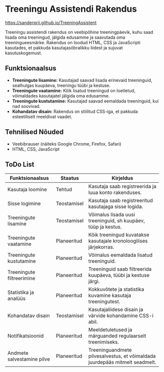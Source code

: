 # Treeningu Assistendi Rakendus

https://sanderprii.github.io/TreeningAssistent

Treeningu assistendi rakendus on veebipõhine treeningpäevik, kuhu saad lisada oma treeningud, jälgida edusamme ja saavutada oma treeningueesmärke. Rakendus on loodud HTML, CSS ja JavaScripti kasutades, et pakkuda kasutajasõbralikku liidest ja sujuvat kasutuskogemust.

## Funktsionaalsus

- **Treeningute lisamine:** Kasutajad saavad lisada erinevaid treeninguid, sealhulgas kuupäeva, treeningu tüübi ja kestuse.
- **Treeningute vaatamine:** Kõik lisatud treeningud on loetletud, võimaldades kasutajatel jälgida oma edusamme.
- **Treeningute kustutamine:** Kasutajad saavad eemaldada treeninguid, kui nad soovivad.
- **Kohandatav disain:** Rakendus on stiilitud CSS-iga, et pakkuda esteetiliselt meeldivat vaadet.

## Tehnilised Nõuded

- Veebibrauser (näiteks Google Chrome, Firefox, Safari)
- HTML, CSS, JavaScript

## ToDo List

| Funktsionaalsus            | Staatus     | Kirjeldus                                                                   |
|----------------------------|-------------|-----------------------------------------------------------------------------|
| Kasutaja loomine           | Tehtud      | Kasutaja saab registreerida ja luua konto rakenduses.                       |
| Sisse logimine             | Teostamisel | Kasutaja saab registreeritud kasutajaga sisse logida.                       |
| Treeningute lisamine       | Teostamisel | Võimalus lisada uusi treeninguid, sh kuupäev, tüüp ja kestus.               |
| Treeningute vaatamine      | Planeeritud | Kõik treeningud kuvatakse kasutajale kronoloogilises järjekorras.           |
| Treeningute kustutamine    | Planeeritud | Võimalus eemaldada lisatud treeninguid.                                     |
| Treeningute filtreerimine  | Planeeritud | Treeninguid saab filtreerida kuupäeva, tüübi ja kestuse järgi.              |
| Statistika ja analüüs      | Planeeritud | Kokkuvõtete ja statistika kuvamine kasutaja treeningutest.                  |
| Kohandatav disain          | Teostamisel | Kasutajaliidese disain ja värvide kohandamine CSS-i abil.                   |
| Notifikatsioonid           | Planeeritud | Meeldetuletused ja märguanded regulaarselt treenimiseks.                    |
| Andmete salvestamine pilve | Planeeritud | Treeninguandmete pilvesalvestus, et võimaldada juurdepääs mitmelt seadmelt. |

